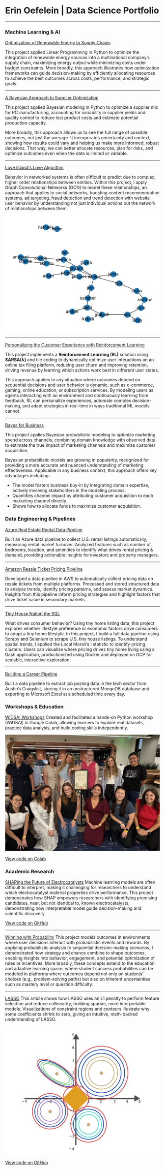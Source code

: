 # Erin Oefelein | Data Science Portfolio

---
### Machine Learning & AI

[Optimization of Renewable Energy to Supply Chains](https://blog.paperspace.com/optimizing-the-integration-of-renewable-energy-to-our-supply-chains/)

This project applied Linear Programming in Python to optimize the integration of renewable energy sources into a multinational company’s supply chain, maximizing energy output while minimizing costs under budget constraints.
More broadly, this approach illustrates how optimization frameworks can guide decision-making by efficiently allocating resources to achieve the best outcomes across costs, performance, and strategic goals.

---
[A Bayesian Approach to Supplier Optimization](https://medium.com/@oefeleinerin/a-bayesian-approach-to-supplier-optimization-9efb2e2c9a58)

This project applied Bayesian modeling in Python to optimize a supplier mix for PC manufacturing, accounting for variability in supplier yields and quality control to reduce lost product costs and estimate potential production capacity.

More broadly, this approach allows us to see the full range of possible outcomes, not just the average. It incorporates uncertainty and context, showing how results could vary and helping us make more informed, robust decisions. That way, we can better allocate resources, plan for risks, and optimize outcomes even when the data is limited or variable.

---
[Love Island's Love Algorithm](https://blog.paperspace.com/winning-hearts-love-islands-love-algorithm/)

Behavior in networked systems is often difficult to predict due to complex, higher order relationships between entities. Within this project, I apply Graph Convolutional Networks (GCN) to model these relationships, an approach that applies to social networks, boosting content recommendation systems, ad targeting, fraud detection and trend detection with website user behavior by understanding not just individual actions but the network of relationships between them.

<img src="images/network.png?raw=true" />

---
[Personalizing the Customer Experience with Reinforcement Learning](https://medium.com/@oefeleinerin/smarter-engagement-lower-churn-the-role-of-reinforcement-learning-in-personalizing-the-customer-82580b39c2f2)

This project implements a **Reinforcement Learning (RL)** solution using **SARSA(λ)** and tile coding to dynamically optimize user interactions on an online tax filing platform, reducing user churn and improving retention, driving revenue by learning which actions work best in different user states.

This approach applies to any situation where outcomes depend on sequential decisions and user behavior is dynamic, such as e-commerce, gaming, online education, or subscription services. By modeling users as agents interacting with an environment and continuously learning from feedback, RL can personalize experiences, automate complex decision-making, and adapt strategies in real-time in ways traditional  ML models cannot. 

---
[Bayes for Business](/pdf/sample_presentation.pdf)

This project applies Bayesian probabilistic modeling to optimize marketing spend across channels, combining domain knowledge with observed data to estimate the true impact of marketing channels and maximize customer acquisition.

Bayesian probabilistic models are growing in popularity, recognized for providing a more accurate and nuanced understanding of marketing effectiveness. Applicable in any business context, this approach offers key advantages including:
 - The model fosters business buy-in by integrating domain expertise, actively involving stakeholders in the modeling process.
 - Quantifies channel impact by attributing customer acquisition to each marketing channel directly. 
 - Shows how to allocate funds to maximize customer acquisition.

### Data Engineering & Pipelines

[Azure Real Estate Rental Data Pipeline](https://github.com/yourusername/real-estate-pipeline)

Built an Azure data pipeline to collect U.S. rental listings automatically, measuring rental market turnover. Analyzed features such as number of bedrooms, location, and amenities to identify what drives rental pricing & demand, providing actionable insights for investors and property managers.

---
[Amazon Resale Ticket Pricing Pipeline](https://github.com/yourusername/ticket-pricing-pipeline)

Developed a data pipeline in AWS to automatically collect pricing data on resale tickets from multiple platforms. Processed and stored structured data to analyze trends, identify pricing patterns, and assess market dynamics. Insights from this pipeline inform pricing strategies and highlight factors that drive ticket value in secondary markets.

---
[Tiny House Nation the SQL](/sample_page)

What drives consumer behavior? Using tiny home listing data, this project explores whether lifestyle preference or economic factors drive consumers to adopt a tiny home lifestyle. In this project, I build a full data pipeline using Scrapy and Selenium to scrape U.S. tiny house listings. To understand spatial trends, I applied the Local Moran’s I statistic to identify pricing clusters. Users can visualize where pricing drives tiny home living using a Dash application, productionized using Docker and deployed on GCP for scalable, interactive exploration.

---
[Building a Career Pipeline](https://github.com/eoefelein/Beautiful_Soup_Mongo_xlsxwriter)

Built a data pipeline to extract job posting data in the tech sector from Austin’s Craigslist, storing it in an unstructured MongoDB database and exporting to Microsoft Excel at a scheduled time every day.

### Workshops & Education

[WiDSAI Workshops](https://github.com/eoefelein/WiDSAI_Python_Workshop)
Created and facilitated a hands-on Python workshop (WiDSAI) in Google Colab, allowing learners to explore real datasets, practice data analysis, and build coding skills independently.

<img src="images/WiDSAI_Meetup.jpeg?raw=true" />

[View code on Colab](https://colab.research.google.com/drive/1dF7hj7BjNH5RWcGKskdJRYkkdq8WDDiL?usp=sharing)

### Academic Research

[SHAPing the Future of Electrocatalysts](https://pubs.acs.org/doi/10.1021/acsmaterialslett.4c00544)
Machine learning models are often difficult to interpret, making it challenging for researchers to understand which electrocatalyst material properties drive performance. This project demonstrates how SHAP empowers researchers with identifying promising candidates, near, but not identical to, known electrocatalysts, demonstrating how interpretable model guide decision-making and scientific discovery.

[View code on GitHub](https://github.com/eoefelein/Understanding-Performance-Trends-Using-Machine-Learning)

---
[Winning with Probability](https://medium.com/data-science/magic-the-gathering-arena-winning-with-probability-b71f363e0ce2)
This project models outcomes in environments where user decisions interact with probabilistic events and rewards. By applying probabilistic analysis to sequential decision-making scenarios, I demonstrated how strategy and chance combine to shape outcomes, enabling insights into behavior, engagement, and potential optimization of rules or incentives.
More broadly, these concepts extend to the education and adaptive learning space, where student success probabilities can be modeled in platforms where outcomes depend not only on students’ choices (e.g., problem-solving paths) but also on inherent uncertainties such as mastery level or question difficulty.

---
[LASSO](https://medium.com/data-science/lasso-increases-the-interpretability-and-accuracy-of-linear-models-c1b340561c10)
This article shows how LASSO uses an L1 penalty to perform feature selection and reduce collinearity, building sparser, more interpretable models. Visualizations of constraint regions and contours illustrate why some coefficients shrink to zero, giving an intuitive, math-backed understanding of LASSO.

<img src="images/lasso.jpeg?raw=true" />

[View code on GitHub](https://github.com/edkrueger/lasso-demo) 
